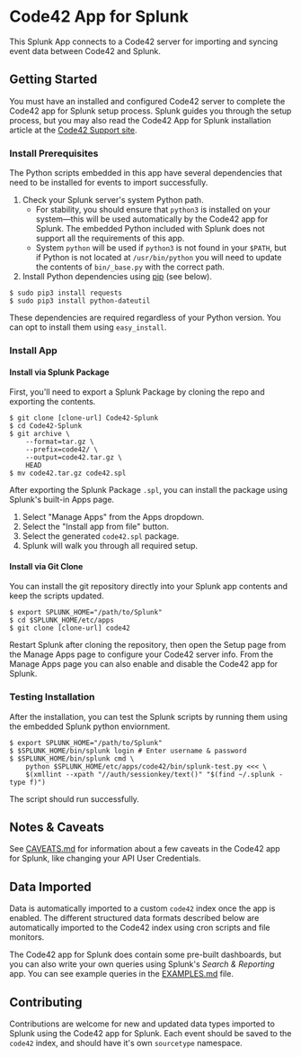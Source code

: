 # Code42 App for Splunk

This Splunk App connects to a Code42 server for importing and syncing
event data between Code42 and Splunk.

## Getting Started

You must have an installed and configured Code42 server to complete the
Code42 app for Splunk setup process.
Splunk guides you through the setup process, but you may also read the Code42 App for Splunk
installation article at the [Code42 Support site][support].

### Install Prerequisites

The Python scripts embedded in this app have several dependencies
that need to be installed for events to import successfully.

1. Check your Splunk server's system Python path.
    - For stability, you should ensure that `python3` is installed on your
    system&mdash;this will be used automatically by the Code42 app for Splunk. The
    embedded Python included with Splunk does not support all the requirements of this app.
    - System `python` will be used if `python3` is not found in your `$PATH`, but
    if Python is not located at `/usr/bin/python` you will need to update the
    contents of `bin/_base.py` with the correct path.
1. Install Python dependencies using [pip][pip] (see below).

```
$ sudo pip3 install requests
$ sudo pip3 install python-dateutil
```

These dependencies are required regardless of your Python version. You can opt
to install them using `easy_install`.

### Install App

#### Install via Splunk Package

First, you'll need to export a Splunk Package by cloning the repo and exporting
the contents.

```
$ git clone [clone-url] Code42-Splunk
$ cd Code42-Splunk
$ git archive \
    --format=tar.gz \
    --prefix=code42/ \
    --output=code42.tar.gz \
    HEAD
$ mv code42.tar.gz code42.spl
```

After exporting the Splunk Package `.spl`, you can install the package
using Splunk's built-in Apps page.

1. Select "Manage Apps" from the Apps dropdown.
1. Select the "Install app from file" button.
1. Select the generated `code42.spl` package.
1. Splunk will walk you through all required setup.

#### Install via Git Clone

You can install the git repository directly into your Splunk app contents and
keep the scripts updated.

```
$ export SPLUNK_HOME="/path/to/Splunk"
$ cd $SPLUNK_HOME/etc/apps
$ git clone [clone-url] code42
```

Restart Splunk after cloning the repository, then open the Setup page
from the Manage Apps page to configure your Code42 server info.
From the Manage Apps page you can also enable and disable the Code42 app for Splunk.

### Testing Installation

After the installation, you can test the Splunk scripts by running them using
the embedded Splunk python enviornment.

```
$ export SPLUNK_HOME="/path/to/Splunk"
$ $SPLUNK_HOME/bin/splunk login # Enter username & password
$ $SPLUNK_HOME/bin/splunk cmd \
    python $SPLUNK_HOME/etc/apps/code42/bin/splunk-test.py <<< \
    $(xmllint --xpath "//auth/sessionkey/text()" "$(find ~/.splunk -type f)")
```

The script should run successfully.

## Notes & Caveats

See [CAVEATS.md][caveats] for information about a few caveats in the
Code42 app for Splunk, like changing your API User Credentials.

## Data Imported

Data is automatically imported to a custom `code42` index once the app is
enabled. The different structured data formats described below are automatically
imported to the Code42 index using cron scripts and file monitors.

The Code42 app for Splunk does contain some pre-built dashboards, but you can also write
your own queries using Splunk's *Search & Reporting* app. You can see example
queries in the [EXAMPLES.md][examples] file.

## Contributing

Contributions are welcome for new and updated data types imported to Splunk
using the Code42 app for Splunk. Each event should be saved to the `code42` index,
and should have it's own `sourcetype` namespace.

<!--
## URL References
-->
[support]: https://code42.com/r/support/splunk-app
[pip]: https://pip.pypa.io/en/latest/index.html
[examples]: EXAMPLES.md
[caveats]: CAVEATS.md
